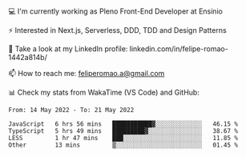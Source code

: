 💻 I'm currently working as Pleno Front-End Developer at Ensinio

⚡ Interested in Next.js, Serverless, DDD, TDD and Design Patterns

👥 Take a look at my LinkedIn profile: linkedin.com/in/felipe-romao-1442a814b/

📫 How to reach me: feliperomao.a@gmail.com

📊 Check my stats from WakaTime (VS Code) and GitHub:

<!--START_SECTION:waka-->

```text
From: 14 May 2022 - To: 21 May 2022

JavaScript   6 hrs 56 mins   ███████████▓░░░░░░░░░░░░░   46.15 %
TypeScript   5 hrs 49 mins   █████████▓░░░░░░░░░░░░░░░   38.67 %
LESS         1 hr 47 mins    ███░░░░░░░░░░░░░░░░░░░░░░   11.85 %
Other        13 mins         ▒░░░░░░░░░░░░░░░░░░░░░░░░   01.45 %
```

<!--END_SECTION:waka-->
